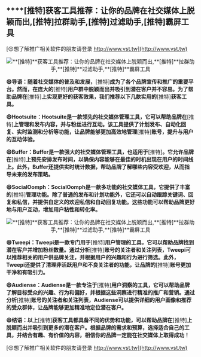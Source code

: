 ## ****[推特]**获客工具推荐：让你的品牌在社交媒体上脱颖而出,**[推特]**拉群助手,**[推特]**过滤助手,**[推特]**霸屏工具**

[😍想了解推广相关软件的朋友请登录 http://www.vst.tw](http://www.vst.tw)

 <center><img src="https://vst.tw/MP4/tuiguang/png/4.png" alt="**[推特]**获客工具推荐：让你的品牌在社交媒体上脱颖而出,**[推特]**拉群助手,**[推特]**过滤助手,**[推特]**霸屏工具"></center>

**😄导语：随着社交媒体的普及和发展，**[推特]**成为了各个品牌宣传和推广的重要平台。然而，在庞大的**[推特]**用户群中脱颖而出并吸引到潜在客户并不容易。为了帮助品牌在**[推特]**上实现更好的获客效果，我们推荐以下几款实用的**[推特]**获客工具。**

**😄Hootsuite：Hootsuite是一款领先的社交媒体管理工具，它可以帮助品牌在**[推特]**上管理和发布内容，并与粉丝进行互动。该工具提供了计划发布、自动化回复、实时监测和分析等功能，让品牌能够更加高效地管理**[推特]**账号，提升与用户的互动体验。**

**😄Buffer：Buffer是一款强大的社交媒体管理工具，也适用于**[推特]**。它允许品牌在**[推特]**上预先安排发布时间，以确保内容能够在最佳的时机出现在用户的时间线上。此外，Buffer还提供实时统计数据，帮助品牌了解哪些内容受欢迎，从而指导未来的发布策略。**

**😄SocialOomph：SocialOomph是一款多功能的社交媒体工具，它提供了丰富的**[推特]**管理功能。除了普通的发布和计划功能外，它还可以自动跟踪关键词、回复和私信，并提供自定义的欢迎私信和自动回复功能。这些功能可以帮助品牌更好地与用户互动，增加用户粘性和转化率。**

 <center><img src="https://vst.tw/MP4/tuiguang/png/0.png" alt="**[推特]**获客工具推荐：让你的品牌在社交媒体上脱颖而出,**[推特]**拉群助手,**[推特]**过滤助手,**[推特]**霸屏工具"></center>

**😄Tweepi：Tweepi是一款专门用于**[推特]**用户管理的工具，它可以帮助品牌找到潜在客户并增加粉丝数量。通过分析**[推特]**账号的关注者和关注列表，Tweepi可以推荐相关的用户供品牌关注，并根据用户的兴趣和行为进行筛选。此外，Tweepi还提供了清理非活跃用户和不良关注者的功能，让品牌的**[推特]**账号更加干净和有吸引力。**

**😄Audiense：Audiense是一款专注于**[推特]**用户洞察的工具，它可以帮助品牌了解目标受众的兴趣、行为和偏好，并根据这些洞察进行精准的推广和营销。通过分析**[推特]**账号的关注者和关注列表，Audiense可以提供详细的用户画像和推荐的受众群体，让品牌能够更加精准地定位潜在客户。**

**😄结语：以上**[推特]**获客工具都具备不同的优势和功能，可以帮助品牌在**[推特]**上脱颖而出并吸引到更多的潜在客户。根据品牌的需求和预算，选择适合自己的工具，并结合有趣、有价值的内容，相信你的品牌一定能在社交媒体上取得成功！**

[😍想了解推广相关软件的朋友请登录 http://www.vst.tw](http://www.vst.tw)



